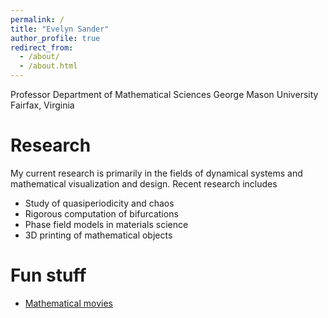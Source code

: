 ```yaml
---
permalink: /
title: "Evelyn Sander"
author_profile: true
redirect_from: 
  - /about/
  - /about.html
---
```


Professor
Department of Mathematical Sciences
George Mason University
Fairfax, Virginia



Research
======
My current research is primarily in the fields of dynamical systems and mathematical visualization and design. Recent research includes

- Study of quasiperiodicity and chaos
- Rigorous computation of bifurcations
- Phase field models in materials science
- 3D printing of mathematical objects

Fun stuff 
======

- [Mathematical movies](movie/)
